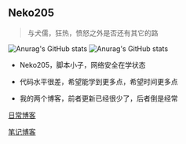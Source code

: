 ## Neko205
> 与犬儒，狂热，愤怒之外是否还有其它的路

![Anurag's GitHub stats](https://github-readme-stats.vercel.app/api?username=Neko205-mx&show_icons=true)
![Anurag's GitHub stats](https://github-readme-stats.vercel.app/api/top-langs/?username=AyagawaSeirin&layout=compact)
*  Neko205，脚本小子，网络安全在学状态

*  代码水平很差，希望能学到更多点，希望时间更多点

*  我的两个博客，前者更新已经很少了，后者倒是经常

[日常博客](https://blog.neko25.top)

[笔记博客](https://srcblog.neko25.top)
